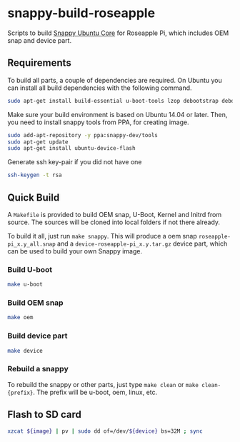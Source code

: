 # snappy-build-roseapple
Scripts to build [Snappy Ubuntu Core](http://developer.ubuntu.com/snappy/) for Roseapple Pi, which includes OEM snap and device part.

## Requirements
To build all parts, a couple of dependencies are required. On Ubuntu you can
install all build dependencies with the following command.

```bash
sudo apt-get install build-essential u-boot-tools lzop debootstrap debootstrap gcc-arm-linux-gnueabihf
```

Make sure your build environment is based on Ubuntu 14.04 or later. Then, you need to install snappy tools from PPA, for creating image.

```bash
sudo add-apt-repository -y ppa:snappy-dev/tools
sudo apt-get update
sudo apt-get install ubuntu-device-flash
```

Generate ssh key-pair if you did not have one

```bash
ssh-keygen -t rsa
```

## Quick Build
A `Makefile` is provided to build OEM snap, U-Boot, Kernel and Initrd from source. The sources will be cloned into local folders if not there already.

To build it all, just run `make snappy`. This will produce a oem snap `roseapple-pi_x.y_all.snap` and a `device-roseapple-pi_x.y.tar.gz` device part, which can be used to build your own Snappy image.

### Build U-boot

```bash
make u-boot
```

### Build OEM snap

```bash
make oem
```

### Build device part

```bash
make device
```

### Rebuild a snappy
To rebuild the snappy or other parts, just type `make clean` or `make clean-{prefix}`. The prefix will be u-boot, oem, linux, etc. 

## Flash to SD card

```bash
xzcat ${image} | pv | sudo dd of=/dev/${device} bs=32M ; sync
```
